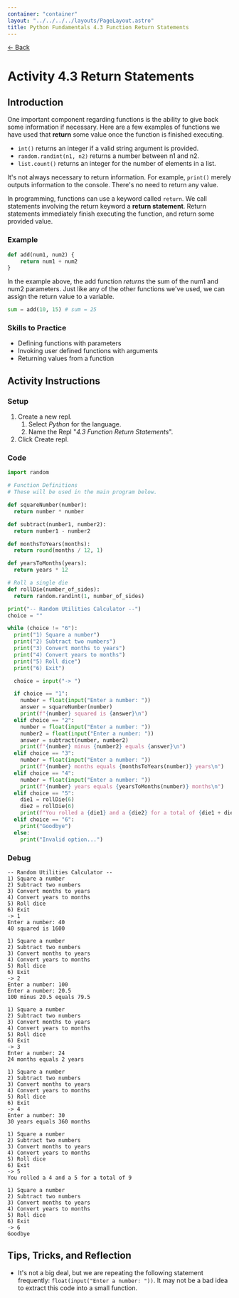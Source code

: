 ```yaml
---
container: "container"
layout: "../../../../layouts/PageLayout.astro"
title: Python Fundamentals 4.3 Function Return Statements
---
```


[← Back](../)

# Activity 4.3 Return Statements

## Introduction

One important component regarding functions is the ability to give back some information if necessary. Here are a few examples of functions we have used that **return** some value once the function is finished executing.

- `int()` returns an integer if a valid string argument is provided.
- `random.randint(n1, n2)` returns a number between n1 and n2.
- `list.count()` returns an integer for the number of elements in a list.

It's not always necessary to return information. For example, `print()` merely outputs information to the console. There's no need to return any value.

In programming, functions can use a keyword called `return`. We call statements involving the return keyword a **return statement**. Return statements immediately finish executing the function, and return some provided value.

### Example

```python
def add(num1, num2) {
    return num1 + num2
}
```

In the example above, the add function _returns_ the sum of the num1 and num2 parameters. Just like any of the other functions we've used, we can assign the return value to a variable.

```python
sum = add(10, 15) # sum = 25
```

### Skills to Practice

- Defining functions with parameters
- Invoking user defined functions with arguments
- Returning values from a function

## Activity Instructions

### Setup

1. Create a new repl.
   1. Select _Python_ for the language.
   2. Name the Repl "_4.3 Function Return Statements_".
2. Click Create repl.

### Code

```python
import random

# Function Definitions
# These will be used in the main program below.

def squareNumber(number):
  return number * number

def subtract(number1, number2):
  return number1 - number2

def monthsToYears(months):
  return round(months / 12, 1)

def yearsToMonths(years):
  return years * 12

# Roll a single die
def rollDie(number_of_sides):
  return random.randint(1, number_of_sides)

print("-- Random Utilities Calculator --")
choice = ""

while (choice != "6"):
  print("1) Square a number")
  print("2) Subtract two numbers")
  print("3) Convert months to years")
  print("4) Convert years to months")
  print("5) Roll dice")
  print("6) Exit")

  choice = input("-> ")

  if choice == "1":
    number = float(input("Enter a number: "))
    answer = squareNumber(number)
    print(f"{number} squared is {answer}\n")
  elif choice == "2":
    number = float(input("Enter a number: "))
    number2 = float(input("Enter a number: "))
    answer = subtract(number, number2)
    print(f"{number} minus {number2} equals {answer}\n")
  elif choice == "3":
    number = float(input("Enter a number: "))
    print(f"{number} months equals {monthsToYears(number)} years\n")
  elif choice == "4":
    number = float(input("Enter a number: "))
    print(f"{number} years equals {yearsToMonths(number)} months\n")
  elif choice == "5":
    die1 = rollDie(6)
    die2 = rollDie(6)
    print(f"You rolled a {die1} and a {die2} for a total of {die1 + die2}\n")
  elif choice == "6":
    print("Goodbye")
  else:
    print("Invalid option...")
```

### Debug

```
-- Random Utilities Calculator --
1) Square a number
2) Subtract two numbers
3) Convert months to years
4) Convert years to months
5) Roll dice
6) Exit
-> 1
Enter a number: 40
40 squared is 1600

1) Square a number
2) Subtract two numbers
3) Convert months to years
4) Convert years to months
5) Roll dice
6) Exit
-> 2
Enter a number: 100
Enter a number: 20.5
100 minus 20.5 equals 79.5

1) Square a number
2) Subtract two numbers
3) Convert months to years
4) Convert years to months
5) Roll dice
6) Exit
-> 3
Enter a number: 24
24 months equals 2 years

1) Square a number
2) Subtract two numbers
3) Convert months to years
4) Convert years to months
5) Roll dice
6) Exit
-> 4
Enter a number: 30
30 years equals 360 months

1) Square a number
2) Subtract two numbers
3) Convert months to years
4) Convert years to months
5) Roll dice
6) Exit
-> 5
You rolled a 4 and a 5 for a total of 9

1) Square a number
2) Subtract two numbers
3) Convert months to years
4) Convert years to months
5) Roll dice
6) Exit
-> 6
Goodbye
```

## Tips, Tricks, and Reflection

- It's not a big deal, but we are repeating the following statement frequently: `float(input("Enter a number: "))`. It may not be a bad idea to extract this code into a small function.
